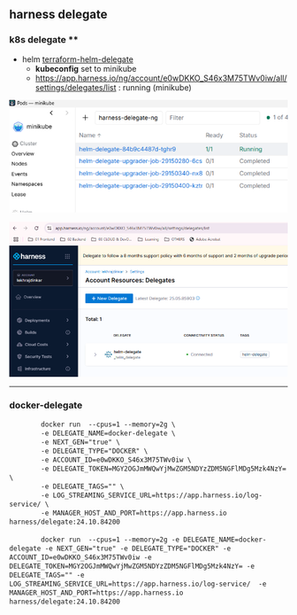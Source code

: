 ## harness delegate
### k8s delegate **
- helm [terraform-helm-delegate](../04_terraform/project/terraform-helm-delegate)
  - **kubeconfig** set to minikube
  - https://app.harness.io/ng/account/e0wDKKO_S46x3M75TWv0iw/all/settings/delegates/list : running (minikube)

![img.png](../04_terraform/99_img/05/01/img.png)

![img_1.png](../04_terraform/99_img/05/01/img_1.png)

---
### docker-delegate
```
        docker run  --cpus=1 --memory=2g \
        -e DELEGATE_NAME=docker-delegate \
        -e NEXT_GEN="true" \
        -e DELEGATE_TYPE="DOCKER" \
        -e ACCOUNT_ID=e0wDKKO_S46x3M75TWv0iw \
        -e DELEGATE_TOKEN=MGY2OGJmMWQwYjMwZGM5NDYzZDM5NGFlMDg5Mzk4NzY= \
        -e DELEGATE_TAGS="" \
        -e LOG_STREAMING_SERVICE_URL=https://app.harness.io/log-service/ \
        -e MANAGER_HOST_AND_PORT=https://app.harness.io harness/delegate:24.10.84200
        
        docker run  --cpus=1 --memory=2g -e DELEGATE_NAME=docker-delegate -e NEXT_GEN="true" -e DELEGATE_TYPE="DOCKER" -e ACCOUNT_ID=e0wDKKO_S46x3M75TWv0iw -e DELEGATE_TOKEN=MGY2OGJmMWQwYjMwZGM5NDYzZDM5NGFlMDg5Mzk4NzY= -e DELEGATE_TAGS="" -e LOG_STREAMING_SERVICE_URL=https://app.harness.io/log-service/  -e MANAGER_HOST_AND_PORT=https://app.harness.io harness/delegate:24.10.84200
```